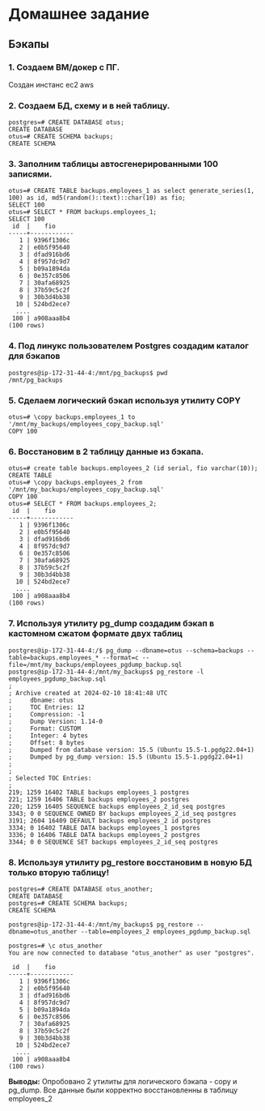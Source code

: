 # Домашнее задание

## Бэкапы


### 1. Создаем ВМ/докер c ПГ.
Создан инстанс ec2 aws
### 2. Создаем БД, схему и в ней таблицу.
```
postgres=# CREATE DATABASE otus;
CREATE DATABASE
otus=# CREATE SCHEMA backups;
CREATE SCHEMA
```
### 3. Заполним таблицы автосгенерированными 100 записями.
```
otus=# CREATE TABLE backups.employees_1 as select generate_series(1, 100) as id, md5(random()::text)::char(10) as fio;
SELECT 100
otus=# SELECT * FROM backups.employees_1;
SELECT 100
 id  |    fio     
-----+------------
   1 | 9396f1306c
   2 | e0b5f95640
   3 | dfad916bd6
   4 | 8f957dc9d7
   5 | b09a1894da
   6 | 0e357c8506
   7 | 30afa68925
   8 | 37b59c5c2f
   9 | 30b3d4bb38
  10 | 524bd2ece7
  ....
 100 | a908aaa8b4
(100 rows)

```

### 4. Под линукс пользователем Postgres создадим каталог для бэкапов
```
postgres@ip-172-31-44-4:/mnt/pg_backups$ pwd
/mnt/pg_backups
```
### 5. Сделаем логический бэкап используя утилиту COPY
```
otus=# \copy backups.employees_1 to '/mnt/my_backups/employees_copy_backup.sql'
COPY 100
```
### 6. Восстановим в 2 таблицу данные из бэкапа.
```
otus=# create table backups.employees_2 (id serial, fio varchar(10));
CREATE TABLE
otus=# \copy backups.employees_2 from '/mnt/my_backups/employees_copy_backup.sql'
COPY 100
otus=# SELECT * FROM backups.employees_2;
 id  |    fio     
-----+------------
   1 | 9396f1306c
   2 | e0b5f95640
   3 | dfad916bd6
   4 | 8f957dc9d7
   6 | 0e357c8506
   7 | 30afa68925
   8 | 37b59c5c2f
   9 | 30b3d4bb38
  10 | 524bd2ece7
  ....
 100 | a908aaa8b4
(100 rows)

```
### 7. Используя утилиту pg_dump создадим бэкап в кастомном сжатом формате двух таблиц

```
postgres@ip-172-31-44-4:/$ pg_dump --dbname=otus --schema=backups --table=backups.employees_* --format=c --file=/mnt/my_backups/employees_pgdump_backup.sql
postgres@ip-172-31-44-4:/mnt/my_backups$ pg_restore -l employees_pgdump_backup.sql
;
; Archive created at 2024-02-10 18:41:48 UTC
;     dbname: otus
;     TOC Entries: 12
;     Compression: -1
;     Dump Version: 1.14-0
;     Format: CUSTOM
;     Integer: 4 bytes
;     Offset: 8 bytes
;     Dumped from database version: 15.5 (Ubuntu 15.5-1.pgdg22.04+1)
;     Dumped by pg_dump version: 15.5 (Ubuntu 15.5-1.pgdg22.04+1)
;
;
; Selected TOC Entries:
;
219; 1259 16402 TABLE backups employees_1 postgres
221; 1259 16406 TABLE backups employees_2 postgres
220; 1259 16405 SEQUENCE backups employees_2_id_seq postgres
3343; 0 0 SEQUENCE OWNED BY backups employees_2_id_seq postgres
3191; 2604 16409 DEFAULT backups employees_2 id postgres
3334; 0 16402 TABLE DATA backups employees_1 postgres
3336; 0 16406 TABLE DATA backups employees_2 postgres
3344; 0 0 SEQUENCE SET backups employees_2_id_seq postgres

```

### 8. Используя утилиту pg_restore восстановим в новую БД только вторую таблицу!
```
postgres=# CREATE DATABASE otus_another;
CREATE DATABASE
postgres=# CREATE SCHEMA backups;
CREATE SCHEMA
```
```
postgres@ip-172-31-44-4:/mnt/my_backups$ pg_restore --dbname=otus_another --table=employees_2 employees_pgdump_backup.sql
```

```
postgres=# \c otus_another
You are now connected to database "otus_another" as user "postgres".

 id  |    fio     
-----+------------
   1 | 9396f1306c
   2 | e0b5f95640
   3 | dfad916bd6
   4 | 8f957dc9d7
   5 | b09a1894da
   6 | 0e357c8506
   7 | 30afa68925
   8 | 37b59c5c2f
   9 | 30b3d4bb38
  10 | 524bd2ece7
  ....
 100 | a908aaa8b4
(100 rows)
```

**Выводы:**
Опробовано 2 утилиты для логического бэкапа - copy и pg_dump.
Все данные были корректно восстановленны в таблицу employees_2